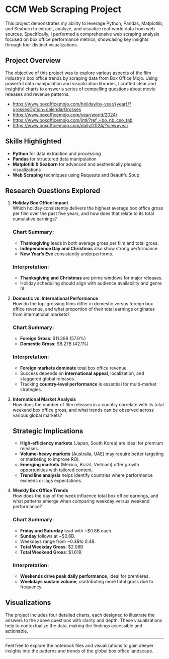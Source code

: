 # CCM Web Scraping Project

This project demonstrates my ability to leverage Python, Pandas, Matplotlib, and Seaborn to extract, analyze, and visualize real-world data from web sources. Specifically, I performed a comprehensive web scraping analysis focused on box office performance metrics, showcasing key insights through four distinct visualizations.

## Project Overview

The objective of this project was to explore various aspects of the film industry’s box office trends by scraping data from Box Office Mojo. Using powerful data manipulation and visualization libraries, I crafted clear and insightful charts to answer a series of compelling questions about movie releases and revenue patterns.

- https://www.boxofficemojo.com/holiday/by-year/{year}/?grossesOption=calendarGrosses
- https://www.boxofficemojo.com/year/world/2024/
- https://www.boxofficemojo.com/intl/?ref_=bo_nb_cso_tab
- https://www.boxofficemojo.com/daily/2024/?view=year


## Skills Highlighted

- **Python** for data extraction and processing
- **Pandas** for structured data manipulation
- **Matplotlib & Seaborn** for advanced and aesthetically pleasing visualizations
- **Web Scraping** techniques using Requests and BeautifulSoup

## Research Questions Explored

1. **Holiday Box Office Impact**  
   Which holiday consistently delivers the highest average box office gross per film over the past five years, and how does that relate to its total cumulative earnings?

    ### Chart Summary:
    - **Thanksgiving** leads in both average gross per film and total gross.
    - **Independence Day and Christmas** also show strong performance.
    - **New Year’s Eve** consistently underperforms.

    ### Interpretation:
    - **Thanksgiving and Christmas** are prime windows for major releases.
    - Holiday scheduling should align with audience availability and genre fit.

2. **Domestic vs. International Performance**  
   How do the top-grossing films differ in domestic versus foreign box office revenue, and what proportion of their total earnings originates from international markets?

    ### Chart Summary:
    - **Foreign Gross**: $11.39B (57.9%)
    - **Domestic Gross**: $8.27B (42.1%)

    ### Interpretation:
    - **Foreign markets dominate** total box office revenue.
    - Success depends on **international appeal**, localization, and staggered global releases.
    - Tracking **country-level performance** is essential for multi-market strategies.

3. **International Market Analysis**  
   How does the number of film releases in a country correlate with its total weekend box office gross, and what trends can be observed across various global markets?

    ## Strategic Implications

    - **High-efficiency markets** (Japan, South Korea) are ideal for premium releases.
    - **Volume-heavy markets** (Australia, UAE) may require better targeting or marketing to improve ROI.
    - **Emerging markets** (Mexico, Brazil, Vietnam) offer growth opportunities with tailored content.
    - **Trend line analysis** helps identify countries where performance exceeds or lags expectations.

4. **Weekly Box Office Trends**  
   How does the day of the week influence total box office earnings, and what patterns emerge when comparing weekday versus weekend performance?

    ### Chart Summary:
    - **Friday and Saturday** lead with ~$0.8B each.
    - **Sunday** follows at ~$0.6B.
    - Weekdays range from ~$0.3B to ~$0.4B.
    - **Total Weekday Gross**: $2.08B  
    - **Total Weekend Gross**: $1.61B

    ### Interpretation:
    - **Weekends drive peak daily performance**, ideal for premieres.
    - **Weekdays sustain volume**, contributing more total gross due to frequency.

## Visualizations

The project includes four detailed charts, each designed to illustrate the answers to the above questions with clarity and depth. These visualizations help to contextualize the data, making the findings accessible and actionable.

---

Feel free to explore the notebook files and visualizations to gain deeper insights into the patterns and trends of the global box office landscape.
